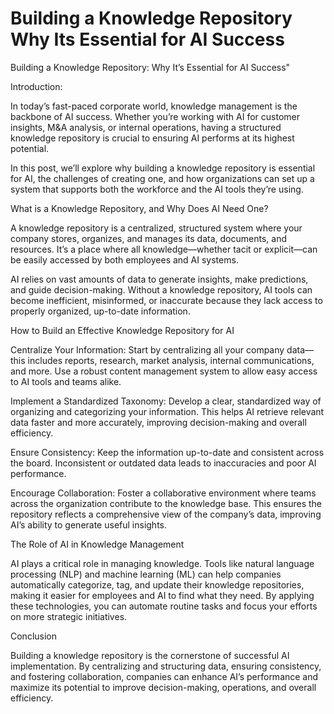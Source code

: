 # Building a Knowledge Repository Why Its Essential for AI Success

Building a Knowledge Repository: Why It’s Essential for AI Success"

Introduction:

In today’s fast-paced corporate world, knowledge management is the backbone of AI success. Whether you’re working with AI for customer insights, M&A analysis, or internal operations, having a structured knowledge repository is crucial to ensuring AI performs at its highest potential.

In this post, we’ll explore why building a knowledge repository is essential for AI, the challenges of creating one, and how organizations can set up a system that supports both the workforce and the AI tools they’re using.

What is a Knowledge Repository, and Why Does AI Need One?

A knowledge repository is a centralized, structured system where your company stores, organizes, and manages its data, documents, and resources. It’s a place where all knowledge—whether tacit or explicit—can be easily accessed by both employees and AI systems.

AI relies on vast amounts of data to generate insights, make predictions, and guide decision-making. Without a knowledge repository, AI tools can become inefficient, misinformed, or inaccurate because they lack access to properly organized, up-to-date information.

How to Build an Effective Knowledge Repository for AI

Centralize Your Information: Start by centralizing all your company data—this includes reports, research, market analysis, internal communications, and more. Use a robust content management system to allow easy access to AI tools and teams alike.

Implement a Standardized Taxonomy: Develop a clear, standardized way of organizing and categorizing your information. This helps AI retrieve relevant data faster and more accurately, improving decision-making and overall efficiency.

Ensure Consistency: Keep the information up-to-date and consistent across the board. Inconsistent or outdated data leads to inaccuracies and poor AI performance.

Encourage Collaboration: Foster a collaborative environment where teams across the organization contribute to the knowledge base. This ensures the repository reflects a comprehensive view of the company’s data, improving AI’s ability to generate useful insights.

The Role of AI in Knowledge Management

AI plays a critical role in managing knowledge. Tools like natural language processing (NLP) and machine learning (ML) can help companies automatically categorize, tag, and update their knowledge repositories, making it easier for employees and AI to find what they need. By applying these technologies, you can automate routine tasks and focus your efforts on more strategic initiatives.

Conclusion

Building a knowledge repository is the cornerstone of successful AI implementation. By centralizing and structuring data, ensuring consistency, and fostering collaboration, companies can enhance AI’s performance and maximize its potential to improve decision-making, operations, and overall efficiency.